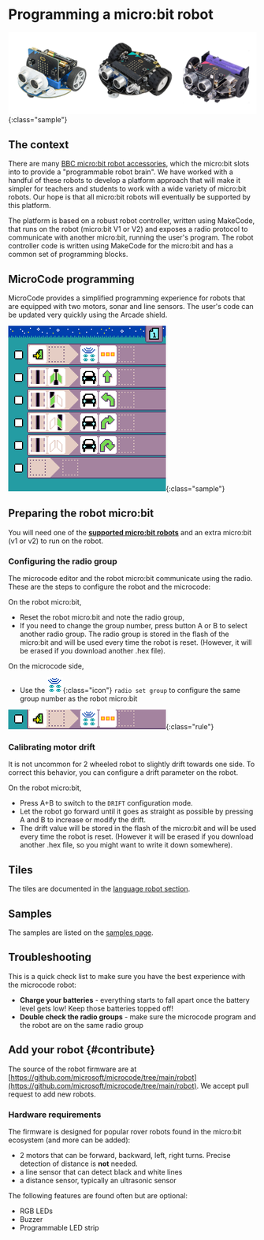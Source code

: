# Programming a micro:bit robot

![Photograph of micro:bit robots](./images/robots.jpg){:class="sample"}

## The context

There are many [BBC micro:bit robot accessories](https://microbit.org/buy/accessories/?category=Robotics), which the micro:bit slots into to provide a "programmable robot brain". We have worked with a handful of these robots to develop a platform approach that will make it simpler for teachers and students to work with a wide variety of micro:bit robots. Our hope is that all micro:bit robots will eventually be supported by this platform.

The platform is based on a robust robot controller, written using MakeCode, that runs on the robot (micro:bit V1 or V2) and exposes a radio protocol to communicate with another micro:bit, running the user's program. The robot controller code is written using MakeCode for the micro:bit and has a common set of programming blocks.

## MicroCode programming

MicroCode provides a simplified programming experience for robots that are equipped with two motors, sonar and line sensors. The user's code can be updated very quickly using the Arcade shield.

![robot line following](./images/generated/sample_robot_line_follow.png){:class="sample"}

## Preparing the robot micro:bit

You will need one of the **[supported micro:bit robots](./robots-supported.md)** and an extra micro:bit (v1 or v2) to run on the robot.

### Configuring the radio group

The microcode editor and the robot micro:bit communicate using the radio. These are the steps to configure the robot and the microcode:

On the robot micro:bit,

-   Reset the robot micro:bit and note the radio group,
-   If you need to change the group number, press button A or B to select another radio group. The radio group
    is stored in the flash of the micro:bit and will be used every time the robot is reset. (However, it will be erased if you download another .hex file).

On the microcode side,

-   Use the ![radio set group](./images/generated/icon_A6A.png){:class="icon"} `radio set group` to configure the same group number as the robot micro:bit

![setting radio group 3 on page start](./images/generated/sample_robot_shake_page_1_rule_1.png){:class="rule"}

### Calibrating motor drift

It is not uncommon for 2 wheeled robot to slightly drift towards one side. To correct this behavior, you can configure a drift parameter on the robot.

On the robot micro:bit,

-   Press A+B to switch to the `DRIFT` configuration mode.
-   Let the robot go forward until it goes as straight as possible by pressing A and B to increase or modify the drift.
-   The drift value will be stored in the flash of the micro:bit and will be used every time the robot is reset.
    (However it will be erased if you download another .hex file, so you might want to write it down somewhere).

## Tiles

The tiles are documented
in the [language robot section](./language#robot).

## Samples

The samples are listed on the [samples page](./samples.md#robot).

## Troubleshooting

This is a quick check list to make sure you have the best experience with the microcode robot:

-   **Charge your batteries** - everything starts to fall apart once the battery level gets low! Keep those batteries topped off!
-   **Double check the radio groups** - make sure the microcode program and the robot are on the same radio group

## Add your robot {#contribute}

The source of the robot firmware are at [https://github.com/microsoft/microcode/tree/main/robot](https://github.com/microsoft/microcode/tree/main/robot). We accept pull request to add new robots.

### Hardware requirements

The firmware is designed for popular rover robots found in the micro:bit ecosystem
(and more can be added):

-   2 motors that can be forward, backward, left, right turns. Precise detection of distance is **not** needed.
-   a line sensor that can detect black and white lines
-   a distance sensor, typically an ultrasonic sensor

The following features are found often but are optional:

-   RGB LEDs
-   Buzzer
-   Programmable LED strip
